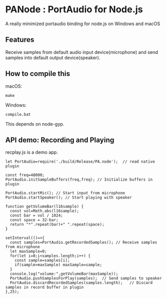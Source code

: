# PANode : PortAudio for Node.js

A really minimized portaudio binding for node.js on Windows and macOS

## Features

Receive samples from default audio input device(microphone) and
send samples into default output device(speaker).


## How to compile this

macOS:

```
make
```

Windows:

```
compile.bat
```

This depends on node-gyp.


## API demo: Recording and Playing 

recplay.js is a demo app.

```
let PortAudio=require('./build/Release/PA.node');  // read native plugin

const freq=48000;
PortAudio.initSampleBuffers(freq,freq); // Initialize buffers in plugin

PortAudio.startMic(); // Start input from microphone
PortAudio.startSpeaker(); // Start playing with speaker

function getVolumeBar(l16sample) {
  const vol=Math.abs(l16sample);
  const bar = vol / 1024;
  const space = 32-bar;
  return "*".repeat(bar)+" ".repeat(space); 
}

setInterval(()=>{
  const samples=PortAudio.getRecordedSamples(); // Receive samples from microphone
  let maxSample=0;
  for(let i=0;i<samples.length;i++) {
    const sample=samples[i];    
    if(sample>maxSample) maxSample=sample; 
  }
  console.log("volume:",getVolumeBar(maxSample));
  PortAudio.pushSamplesForPlay(samples);  // Send samples to speaker
  PortAudio.discardRecordedSamples(samples.length);   // Discard samples in record buffer in plugin
},25);

```